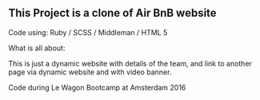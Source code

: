 ## This Project is a clone of Air BnB website
 Code using: Ruby / SCSS / Middleman / HTML 5

What is all about:

 This is just a dynamic website with details of the team, and link to another page via dynamic website and with video banner.


 Code during Le Wagon Bootcamp at Amsterdam 2016
